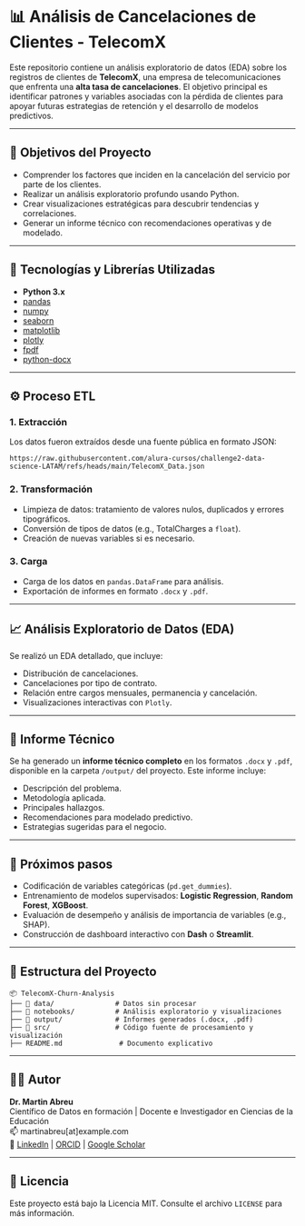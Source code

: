 
# 📊 Análisis de Cancelaciones de Clientes - TelecomX

Este repositorio contiene un análisis exploratorio de datos (EDA) sobre los registros de clientes de **TelecomX**, una empresa de telecomunicaciones que enfrenta una **alta tasa de cancelaciones**. El objetivo principal es identificar patrones y variables asociadas con la pérdida de clientes para apoyar futuras estrategias de retención y el desarrollo de modelos predictivos.

---

## 🧠 Objetivos del Proyecto

- Comprender los factores que inciden en la cancelación del servicio por parte de los clientes.
- Realizar un análisis exploratorio profundo usando Python.
- Crear visualizaciones estratégicas para descubrir tendencias y correlaciones.
- Generar un informe técnico con recomendaciones operativas y de modelado.

---

## 🔧 Tecnologías y Librerías Utilizadas

- **Python 3.x**
- [pandas](https://pandas.pydata.org/)
- [numpy](https://numpy.org/)
- [seaborn](https://seaborn.pydata.org/)
- [matplotlib](https://matplotlib.org/)
- [plotly](https://plotly.com/python/)
- [fpdf](https://py-pdf.github.io/fpdf2/)
- [python-docx](https://python-docx.readthedocs.io/en/latest/)

---

## ⚙️ Proceso ETL

### 1. **Extracción**
Los datos fueron extraídos desde una fuente pública en formato JSON:

```
https://raw.githubusercontent.com/alura-cursos/challenge2-data-science-LATAM/refs/heads/main/TelecomX_Data.json
```

### 2. **Transformación**
- Limpieza de datos: tratamiento de valores nulos, duplicados y errores tipográficos.
- Conversión de tipos de datos (e.g., TotalCharges a `float`).
- Creación de nuevas variables si es necesario.

### 3. **Carga**
- Carga de los datos en `pandas.DataFrame` para análisis.
- Exportación de informes en formato `.docx` y `.pdf`.

---

## 📈 Análisis Exploratorio de Datos (EDA)

Se realizó un EDA detallado, que incluye:

- Distribución de cancelaciones.
- Cancelaciones por tipo de contrato.
- Relación entre cargos mensuales, permanencia y cancelación.
- Visualizaciones interactivas con `Plotly`.

---

## 📝 Informe Técnico

Se ha generado un **informe técnico completo** en los formatos `.docx` y `.pdf`, disponible en la carpeta `/output/` del proyecto. Este informe incluye:

- Descripción del problema.
- Metodología aplicada.
- Principales hallazgos.
- Recomendaciones para modelado predictivo.
- Estrategias sugeridas para el negocio.

---

## 🔮 Próximos pasos

- Codificación de variables categóricas (`pd.get_dummies`).
- Entrenamiento de modelos supervisados: **Logistic Regression**, **Random Forest**, **XGBoost**.
- Evaluación de desempeño y análisis de importancia de variables (e.g., SHAP).
- Construcción de dashboard interactivo con **Dash** o **Streamlit**.

---

## 📁 Estructura del Proyecto

```
📦 TelecomX-Churn-Analysis
├── 📁 data/               # Datos sin procesar
├── 📁 notebooks/          # Análisis exploratorio y visualizaciones
├── 📁 output/             # Informes generados (.docx, .pdf)
├── 📁 src/                # Código fuente de procesamiento y visualización
├── README.md              # Documento explicativo
```

---

## 👨‍🔬 Autor

**Dr. Martin Abreu**  
Científico de Datos en formación | Docente e Investigador en Ciencias de la Educación  
📫 martinabreu[at]example.com  
🔗 [LinkedIn](https://linkedin.com) | [ORCID](https://orcid.org) | [Google Scholar](https://scholar.google.com)

---

## 📜 Licencia

Este proyecto está bajo la Licencia MIT. Consulte el archivo `LICENSE` para más información.
